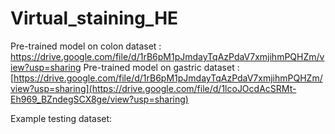 # Virtual_staining_HE

Pre-trained model on colon dataset : https://drive.google.com/file/d/1rB6pM1pJmdayTqAzPdaV7xmjihmPQHZm/view?usp=sharing
Pre-trained model on gastric dataset : [https://drive.google.com/file/d/1rB6pM1pJmdayTqAzPdaV7xmjihmPQHZm/view?usp=sharing](https://drive.google.com/file/d/1lcoJOcdAcSRMt-Eh969_BZndegSCX8ge/view?usp=sharing)

Example testing dataset: 


